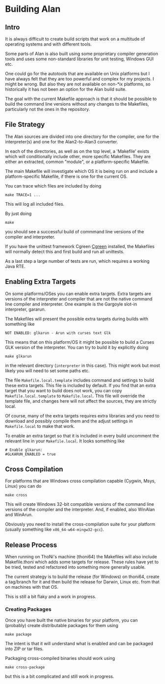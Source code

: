 # Building Alan

## Intro

It is always difficult to create build scripts that work on a multitude
of operating systems and with different tools.

Some parts of Alan is also built using some proprietary compiler
generation tools and uses some non-standard libraries for unit testing,
Windows GUI etc.

One could go for the autotools that are available on Unix platforms but I
have always felt that they are too powerful and complex for my projects.
I might be wrong. But also they are not available on non-*ix platforms,
so historically it has not been an option for the Alan build suite.

The goal with the current Makefile approach is that it should be
possible to build the command line versions without any changes to the
Makefiles, particularly not the ones in the repository.

## File Strategy

The Alan sources are divided into one directory for the compiler, one
for the interpreter(s) and one for the Alan2-to-Alan3 converter.

In each of the directories, as well as on the top level, a 'Makefile'
exists which will conditionally include other, more specific Makefiles.
They are either an extracted, common "module", or a platform-specific
Makefile.

The main Makefile will investigate which OS it is being run on and
include a platform-specific Makefile, if there is one for the current
OS.

You can trace which files are included by doing

    make TRACE=1 ...

This will log all included files.

By just doing

    make

you should see a successful build of commmand line versions of the
compiler and interpreter.

If you have the unittest framework Cgreen
[Cgreen](https://github.com/cgreen-devs/cgreen) installed, the Makefiles
will normally detect this and first build and run all unittests.

As a last step a large number of tests are run, which requires a working
Java RTE.

## Enabling Extra Targets

On some platforms/OSes you can enable extra targets. Extra targets are
versions of the interpreter and compiler that are not the native
command line compiler and interpreter. One example is the
Gargoyle slot-in interpreter, gararun.

The Makefiles will present the possible extra targets during builds with
something like

    NOT ENABLED: glkarun - Arun with curses text Glk

This means that on this platform/OS it might be possible to build a
Curses GLK version of the interpreter. You can try to build it by
explicitly doing

    make glkarun

in the relevant directory (`interpreter` in this case). This might
work but most likely you will need to set some paths etc.

The file `Makefile.local.template` includes command and settings to
build these extra targets. This file is included by default. If you find
that an extra target that you want to build does not work, you can copy
`Makefile.local.template` to `Makefile.local`. This file will override
the template file, and changes here will not affect the sources, they
are strictly local.

Of course, many of the extra targets requires extra libraries and you
need to download and possibly compile them and the adjust settings in
`Makefile.local` to make that work.

To enable an extra target so that it is included in every build
uncomment the relevant line in your `Makefile.local`. It looks something
like

    # Enable glkarun:
    #GLKARUN_ENABLED = true

## Cross Compilation

For platforms that are Windows cross compilation capable (Cygwin, Msys,
Linux) you can do

    make cross

This will create Windows 32-bit compatible versions of the command
line versions of the compiler and the interpreter. And, if enabled,
also WinAlan and WinArun.

Obviously you need to install the cross-compilation suite for your
platform (usually something like `x86_64-w64-mingw32-gcc`).

## Release Process

When running on ThoNi's machine (thoni64) the Makefiles will also
include Makefile.thoni which adds some targets for release. These rules
have yet to be tried, tested and refactored into something more
generally usable.

The current strategy is to build the release (for Windows) on thoni64,
create a tag/branch for it and then build the release for Darwin, Linux
etc. from that on machines with that OS.

This is still a bit flaky and a work in progress.

### Creating Packages

Once you have built the native binaries for your platform, you can
(probably) create distributable packages for them using

    make package
    
The intent is that it will understand what is enabled and can be
packaged into ZIP or tar files.

Packaging cross-compiled binaries should work using

    make cross-package
    
but this is a bit complicated and still work in progress.
